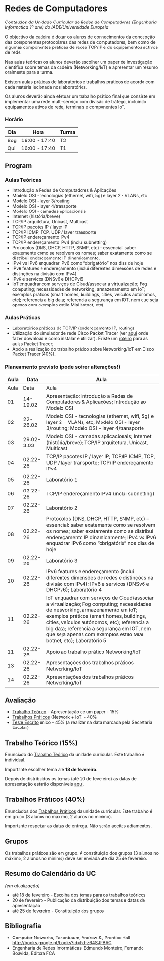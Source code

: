 # Redes de Computadores
*Conteudos da Unidade Curricular de Redes de Computadores (Engenharia Informática 1º ano) do IADE/Universidade Europeia*

O objectivo da cadeira é dotar os alunos de conhecimentos da concepção das componentes protocolares das redes de computadores, bem como de algumas componentes práticas de redes TCP/IP e de equipamentos activos de rede.

Nas aulas teóricas os alunos deverão escolher um paper de investigação cientifica sobre temas da cadeira (Networking/IoT) e apresentar um resumo oralmente para a turma.

Existem aulas práticas de laboratórios e trabalhos práticos de acordo com cada matéria lecionada nos laboratórios.

Os alunos deverão ainda efetuar um trabalho prático final que consiste em implementar uma rede multi-serviço com divisão de tráfego, incluindo equipamentos ativos de rede, terminais e componentes IoT.


### Horário 
| Dia | Hora | Turma |
| ----------- | ----------- | ---------- |
| Seg | 16:00 - 17:40 | T2 |
| Qui | 16:00 - 17:40 | T1 |

## Program
### Aulas Teóricas
-	Introdução a Redes de Computadores & Aplicações 
-	Modelo OSI - tecnologias (ethernet, wifi, 5g)  e layer 2 - VLANs, etc
-	Modelo OSI - layer 3/routing
- Modelo OSI - layer 4/transporte
- Modelo OSI - camadas aplicacionais
- Internet (história/breve)
- TCP/IP arquitetura, Unicast, Multicast
-	TCP/IP pacotes IP / layer IP
-	TCP/IP ICMP, TCP, UDP / layer transporte
-	TCP/IP endereçamento IPv4
-	TCP/IP endereçamento IPv4 (inclui subnetting)
-	Protocolos (DNS, DHCP, HTTP, SNMP, etc) – essencial: saber exatemente como se resolvem os nomes; saber exatamente como se distribui endereçamento IP dinamicamente.
-	IPv4 vs IPv6 enquadrar IPv6 como “obrigatório” nos dias de hoje
-	IPv6 features e endereçamento (inclui diferentes dimensões de redes e distinções na divisão com IPv4)
-	IPv6 e serviços (DNSv6 e DHCPv6)
-	IoT enquadrar com serviços de Cloud/associar a virtualização; Fog computing; necessidades de networking, armazenamento em IoT; exemplos práticos (smart homes, buildings, cities, veículos autónomos, etc); referencia a big data; referencia a segurança em IOT, nem que seja apenas com exemplos estilo Miai botnet, etc)

### Aulas Práticas:
- [Laboratórios práticos](https://github.com/pmrosa-classes/ComputerNetworks/blob/main/AulasLabsPraticos.md) de TCP/IP (endereçamento IP, routing)
- Utilização do simulador de rede Cisco Packet Tracer (ver [aqui]() onde fazer download e como instalar e utilizar). Existe um [roteiro](https://github.com/pmrosa-classes/ComputerNetworks/blob/main/AulasLabsPraticos/roteiro-packet-tracer.md) para as aulas Packet Tracer;
- Apoio a realização do trabalho prático sobre Networking/IoT em Cisco Packet Tracer (40%).

### Planeamento previsto (pode sofrer alterações!)
| Aula | Data | Aula |
| ----------- | ----------- | ---------- |
| Aula | Data | Aula |
| 01 | 14-19.02 | Apresentação; Introdução a Redes de Computadores & Aplicações; Introdução ao Modelo OSI  |
| 02 | 22-26.02 | Modelo OSI - tecnologias (ethernet, wifi, 5g)  e layer 2 - VLANs, etc;	Modelo OSI - layer 3/routing; Modelo OSI - layer 4/transporte  |
| 03 | 29.02-3.03 | Modelo OSI - camadas aplicacionais; Internet (história/breve); TCP/IP arquitetura, Unicast, Multicast|
| 04 | 02.22-26 | TCP/IP pacotes IP / layer IP; TCP/IP ICMP, TCP, UDP / layer transporte; TCP/IP endereçamento IPv4 |
| 05 | 02.22-26 | Laboratório 1|
| 06 | 02.22-26 | TCP/IP endereçamento IPv4 (inclui subnetting)|
| 07 | 02.22-26 | Laboratório 2 |
| 08 | 02.22-26 | Protocolos (DNS, DHCP, HTTP, SNMP, etc) – essencial: saber exatemente como se resolvem os nomes; saber exatamente como se distribui endereçamento IP dinamicamente; IPv4 vs IPv6 enquadrar IPv6 como “obrigatório” nos dias de hoje|
| 09 | 02.22-26 | Laboratório 3|
| 10 | 02.22-26 | IPv6 features e endereçamento (inclui diferentes dimensões de redes e distinções na divisão com IPv4); IPv6 e serviços (DNSv6 e DHCPv6); Laboratório 4|
| 11 | 02.22-26 | IoT enquadrar com serviços de Cloud/associar a virtualização; Fog computing; necessidades de networking, armazenamento em IoT; exemplos práticos (smart homes, buildings, cities, veículos autónomos, etc); referencia a big data; referencia a segurança em IOT, nem que seja apenas com exemplos estilo Miai botnet, etc); Laboratório 5|
| 11 | 02.22-26 | Apoio ao trabalho prático Networking/IoT|
| 13 | 02.22-26 | Apresentações dos trabalhos práticos Networking/IoT|
| 14 | 02.22-26 | Apresentações dos trabalhos práticos Networking/IoT|

## Avaliação 
- [Trabalho Teórico](https://github.com/pmrosa-classes/ComputerNetworks/blob/main/TrabT.md) - Apresentação de um paper - 15%
- [Trabalhos Práticos](https://github.com/pmrosa-classes/ComputerNetworks/blob/main/Labs.md) (Network + IoT) - 40%
- [Teste Escrito](https://github.com/pmrosa-classes/ComputerNetworks/blob/main/TesteEscrito/Teste.md) único - 45% (a realizar na data marcada pela Secretaria Escolar)


## Trabalho Teórico (15%)
Enunciado do [Trabalho Teórico](https://github.com/pmrosa-classes/ComputerNetworks/blob/main/TrabT/TrabT.md) da unidade curricular. Este trabalho é individual.

Importante escolher tema até **18 de fevereiro**.

Depois de distribuídos os temas (até 20 de fevereiro) as datas de apresentação estarão disponiveis [aqui](https://github.com/pmrosa-classes/ComputerNetworks/blob/main/TrabT/TrabT-distribuicao.md).

## Trabalhos Práticos (40%)
Enunciados dos [Trabalhos Práticos](https://github.com/pmrosa-classes/ComputerNetworks/blob/main/TrabsP/TrabsPraticos.md) da unidade curricular. Este trabalho é em grupo (3 alunos no máximo, 2 alunos no minimo).

Importante respeitar as datas de entrega. Não serão aceites adiamentos.

## Grupos
Os trabalhos práticos são em grupo. A constituição dos grupos (3 alunos no máximo, 2 alunos no minimo) deve ser enviada até dia 25 de fevereiro.

## Resumo do Calendário da UC
*(em atualização)*
- até 18 de fevereiro - Escolha dos temas para os trabalhos teóricos
- 20 de fevereiro - Publicação da distribuição dos temas e datas de apresentação
- até 25 de fevereiro - Constituição dos grupos

## Bibliografia
- Computer Networks, Tanenbaum, Andrew S., Prentice Hall http://books.google.pt/books?id=Pd-z64SJRBAC
- Engenharia de Redes Informáticas, Edmundo Monteiro, Fernando Boavida, Editora FCA
